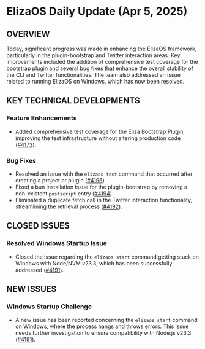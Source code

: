 # ElizaOS Daily Update (Apr 5, 2025)

## OVERVIEW 
Today, significant progress was made in enhancing the ElizaOS framework, particularly in the plugin-bootstrap and Twitter interaction areas. Key improvements included the addition of comprehensive test coverage for the bootstrap plugin and several bug fixes that enhance the overall stability of the CLI and Twitter functionalities. The team also addressed an issue related to running ElizaOS on Windows, which has now been resolved.

## KEY TECHNICAL DEVELOPMENTS

### Feature Enhancements
- Added comprehensive test coverage for the Eliza Bootstrap Plugin, improving the test infrastructure without altering production code ([#4173](https://github.com/elizaos/eliza/pull/4173)).

### Bug Fixes
- Resolved an issue with the `elizaos test` command that occurred after creating a project or plugin ([#4196](https://github.com/elizaos/eliza/pull/4196)).
- Fixed a bun installation issue for the plugin-bootstrap by removing a non-existent `postscript` entry ([#4194](https://github.com/elizaos/eliza/pull/4194)).
- Eliminated a duplicate fetch call in the Twitter interaction functionality, streamlining the retrieval process ([#4192](https://github.com/elizaos/eliza/pull/4192)).

## CLOSED ISSUES

### Resolved Windows Startup Issue
- Closed the issue regarding the `elizaos start` command getting stuck on Windows with Node/NVM v23.3, which has been successfully addressed ([#4191](https://github.com/elizaos/eliza/issues/4191)).

## NEW ISSUES

### Windows Startup Challenge
- A new issue has been reported concerning the `elizaos start` command on Windows, where the process hangs and throws errors. This issue needs further investigation to ensure compatibility with Node.js v23.3 ([#4191](https://github.com/elizaos/eliza/issues/4191)).